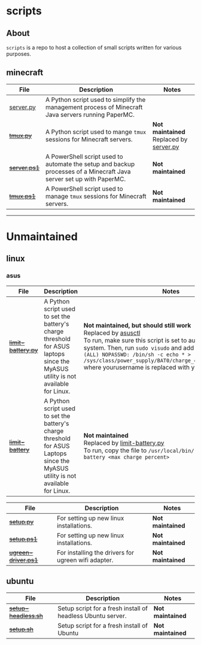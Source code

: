 # scripts

## About

`scripts` is a repo to host a collection of small scripts written for various purposes.

## minecraft

| File                                                                                                   | Description                                                                                                         | Notes                                                                                                                      |
| ------------------------------------------------------------------------------------------------------ | ------------------------------------------------------------------------------------------------------------------- | -------------------------------------------------------------------------------------------------------------------------- |
| [server.py](https://raw.githubusercontent.com/megabyte6/scripts/main/minecraft/server.py)               | A Python script used to simplify the management process of Minecraft Java servers running PaperMC.                  |                                                                                                                            |
| ~~[tmux.py](https://raw.githubusercontent.com/megabyte6/scripts/main/archive/minecraft/tmux.py)~~       | A Python script used to mange `tmux` sessions for Minecraft servers.                                                | **Not maintained**<br>Replaced by [server.py](https://raw.githubusercontent.com/megabyte6/scripts/main/minecraft/server.py) |
| ~~[server.ps1](https://raw.githubusercontent.com/megabyte6/scripts/main/archive/minecraft/server.ps1)~~ | A PowerShell script used to automate the setup and backup processes of a Minecraft Java server set up with PaperMC. | **Not maintained**                                                                                                         |
| ~~[tmux.ps1](https://raw.githubusercontent.com/megabyte6/scripts/main/archive/minecraft/tmux.ps1)~~     | A PowerShell script used to manage `tmux` sessions for Minecraft servers.                                           | **Not maintained**                                                                                                         |

---

# Unmaintained

## linux

### asus

| File                                                                                                           | Description                                                                                                                      | Notes                                                                                                                                                                                                                                                                                                                                                                |
| -------------------------------------------------------------------------------------------------------------- | -------------------------------------------------------------------------------------------------------------------------------- | -------------------------------------------------------------------------------------------------------------------------------------------------------------------------------------------------------------------------------------------------------------------------------------------------------------------------------------------------------------------- |
| ~~[limit-battery.py](https://raw.githubusercontent.com/megabyte6/scripts/main/linux/asus/limit-battery.py)~~   | A Python script used to set the battery's charge threshold for ASUS laptops since the MyASUS utility is not available for Linux. | **Not maintained, but should still work**<br>Replaced by [asusctl](https://asus-linux.org/)<br>To run, make sure this script is set to auto-run with the system. Then, run `sudo visudo` and add `yourusername ALL=(ALL) NOPASSWD: /bin/sh -c echo * > /sys/class/power_supply/BAT0/charge_control_end_threshold` where yourusername is replaced with your username. |
| ~~[limit-battery](https://raw.githubusercontent.com/megabyte6/scripts/main/archive/linux/asus/limit-battery)~~ | A Python script used to set the battery's charge threshold for ASUS Laptops since the MyASUS utility is not available for Linux. | **Not maintained**<br>Replaced by [limit-battery.py](https://raw.githubusercontent.com/megabyte6/scripts/main/archive/linux/asus/limit-battery.py)<br>To run, copy the file to `/usr/local/bin/` and run `sudo limit-battery <max charge percent>`                                                                                                                   |

| File                                                                                                              | Description                                         | Notes              |
| ----------------------------------------------------------------------------------------------------------------- | --------------------------------------------------- | ------------------ |
| ~~[setup.py](https://raw.githubusercontent.com/megabyte6/scripts/main/linux/setup.py)~~                           | For setting up new linux installations.             | **Not maintained** |
| ~~[setup.ps1](https://raw.githubusercontent.com/megabyte6/scripts/main/archive/linux/setup.ps1)~~                 | For setting up new linux installations.             | **Not maintained** |
| ~~[ugreen-driver.ps1](https://raw.githubusercontent.com/megabyte6/scripts/main/archive/linux/ugreen-driver.ps1)~~ | For installing the drivers for ugreen wifi adapter. | **Not maintained** |

## ubuntu

| File                                                                                                               | Description                                                 | Notes              |
| ------------------------------------------------------------------------------------------------------------------ | ----------------------------------------------------------- | ------------------ |
| ~~[setup-headless.sh](https://raw.githubusercontent.com/megabyte6/scripts/main/archive/ubuntu/setup-headless.sh)~~ | Setup script for a fresh install of headless Ubuntu server. | **Not maintained** |
| ~~[setup.sh](https://raw.githubusercontent.com/megabyte6/scripts/main/archive/ubuntu/setup.sh)~~                   | Setup script for a fresh install of Ubuntu                  | **Not maintained** |
